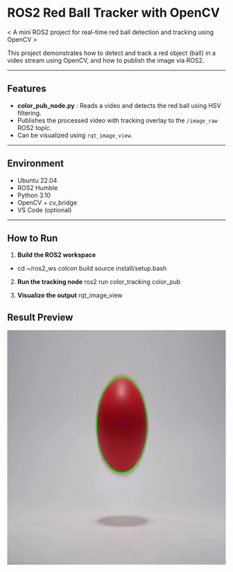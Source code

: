 # ROS2 Red Ball Tracker with OpenCV

< A mini ROS2 project for real-time red ball detection and tracking using OpenCV >

This project demonstrates how to detect and track a red object (ball) in a video stream using OpenCV, and how to publish the image via ROS2.

---

## Features

- **color_pub_node.py** : Reads a video and detects the red ball using HSV filtering.
- Publishes the processed video with tracking overlay to the `/image_raw` ROS2 topic.
- Can be visualized using `rqt_image_view`.

---

## Environment

- Ubuntu 22.04
- ROS2 Humble
- Python 3.10
- OpenCV + cv_bridge
- VS Code (optional)

---

## How to Run

1. **Build the ROS2 workspace**
- cd ~/ros2_ws
colcon build
source install/setup.bash

2. **Run the tracking node**
ros2 run color_tracking color_pub

3. **Visualize the output**
rqt_image_view

## Result Preview
[![Tracking Output](./red_ball_tracking.png)](./red_ball_tracking.png)

